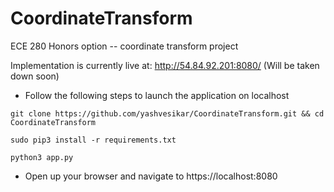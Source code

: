 # CoordinateTransform
ECE 280 Honors option -- coordinate transform project

Implementation is currently live at: http://54.84.92.201:8080/ (Will be taken down soon)

* Follow the following steps to launch the application on localhost

`git clone https://github.com/yashvesikar/CoordinateTransform.git && cd CoordinateTransform`

`sudo pip3 install -r requirements.txt`

`python3 app.py`

* Open up your browser and navigate to https://localhost:8080
